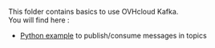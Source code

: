 This folder contains basics to use OVHcloud Kafka.  
You will find here :
- [Python example](./python/) to publish/consume messages in topics